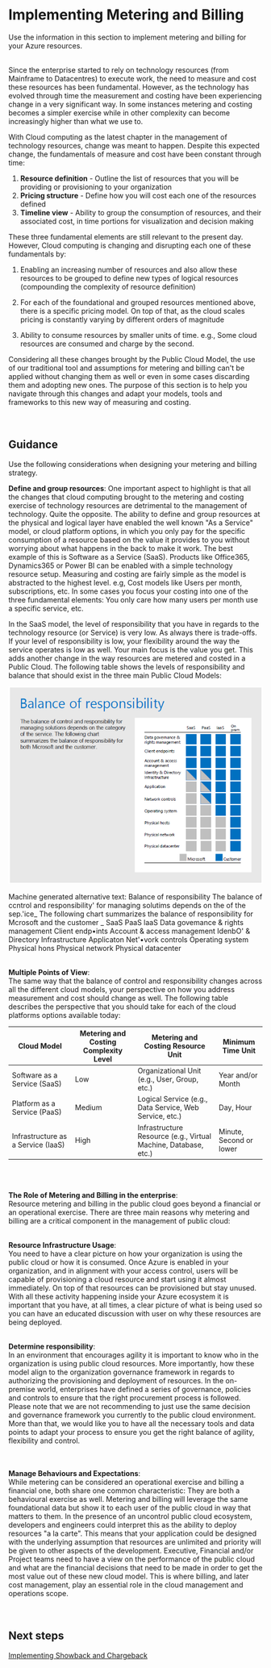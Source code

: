 # Implementing Metering and Billing
Use the information in this section to implement metering and billing for your Azure resources.
<br />
<br />

Since the enterprise started to rely on technology resources (from Mainframe to Datacentres) to execute work, the need to measure and cost these resources has been fundamental. However, as the technology has evolved through time the measurement and costing have been experiencing change in a very significant way. In some instances metering and costing becomes a simpler exercise while in other complexity can become increasingly higher than what we use to.  

With Cloud computing as the latest chapter in the management of technology resources, change was meant to happen. Despite this expected change, the fundamentals of measure and cost have been constant through time: 
 
  1. **Resource definition** - Outline the list of resources that you will be providing or provisioning to your organization 
  2. **Pricing structure** - Define how you will cost each one of the resources defined 
  3. **Timeline view** - Ability to group the consumption of resources, and their associated cost, in time portions for visualization and decision making 

These three fundamental elements are still relevant to the present day. However, Cloud computing is changing and disrupting each one of these fundamentals by: 

  1. Enabling an increasing number of resources and also allow these resources to be grouped to define new types of logical resources (compounding the complexity of resource definition) 

  2. For each of the foundational and grouped resources mentioned above, there is a specific pricing model. On top of that, as the cloud scales pricing is constantly varying by different orders of magnitude 

  3. Ability to consume resources by smaller units of time. e.g., Some cloud resources are consumed and charge by the second. 

Considering all these changes brought by the Public Cloud Model, the use of our traditional tool and assumptions for metering and billing can't be applied without changing them as well or even in some cases discarding them and adopting new ones. The purpose of this section is to help you navigate through this changes and adapt your models, tools and frameworks to this new way of measuring and costing.  
<br />
<br />

## Guidance
Use the following considerations when designing your metering and billing strategy.

**Define and group resources**:
One important aspect to highlight is that all the changes that cloud computing brought to the metering and costing exercise of technology resources are detrimental to the management of technology. Quite the opposite. The ability to define and group resources at the physical and logical layer have enabled the well known "As a Service" model, or cloud platform options, in which you only pay for the specific consumption of a resource based on the value it provides to you without worrying about what happens in the back to make it work. The best example of this is Software as a Service (SaaS). Products like Office365, Dynamics365 or Power BI can be enabled with a simple technology resource setup. Measuring and costing are fairly simple as the model is abstracted to the highest level. e.g, Cost models like Users per month, subscriptions, etc. In some cases you focus your costing into one of the three fundamental elements: You only care how many users per month use a specific service, etc.  

In the SaaS model, the level of responsibility that you have in regards to the technology resource (or Service) is very low. As always there is trade-offs. If your level of responsibility is low, your flexibility around the way the service operates is low as well. Your main focus is the value you get. This adds another change in the way resources are metered and costed in a Public Cloud. The following table shows the levels of responsibility and balance that should exist in the three main Public Cloud Models: 

 ![BalanceOfResponsibility](https://github.com/alvarovitta/Cost-Management/blob/master/Images/BalanceOfResponsibility.png)

Machine generated alternative text: Balance of responsibility The balance of ccntrol and responsibility' for managing solutims depends on the of the sep.'ice_ The following chart summarizes the balance of responsibility for Mcrosoft and the customer _ SaaS PaaS laaS Data govemance & rights management Client endp•ints Account & access management IdenbO' & Directory Infrastructure Applicaton Net'•vork controls Operating system Physical hons Physical network Physical datacenter 
<br />
<br />

**Multiple Points of View**:  
The same way that the balance of control and responsibility changes across all the different cloud models, your perspective on how you address measurement and cost should change as well. The following table describes the perspective that you should take for each of the cloud platforms options available today: 

| __Cloud Model__ | __Metering and Costing Complexity Level__ |__Metering and Costing Resource Unit__ |__Minimum Time Unit__ |
|------------------------------|----------------------------|----------------------------|----------------------------|
| Software as a Service (SaaS)    | Low | Organizational Unit (e.g., User, Group, etc.)  | Year and/or Month   | 
| Platform as a Service (PaaS)      | Medium | Logical Service (e.g., Data Service, Web Service, etc.)  | Day, Hour | 
| Infrastructure as a Service (IaaS)      | High | Infrastructure Resource (e.g., Virtual Machine, Database, etc.)  | Minute, Second or lower | 
<br />
<br />

**The Role of Metering and Billing in the enterprise**:  
Resource metering and billing in the public cloud goes beyond a financial or an operational exercise. There are three main reasons why metering and billing are a critical component in the management of public cloud: 
<br />
<br />

**Resource Infrastructure Usage**:  
You need to have a clear picture on how your organization is using the public cloud or how it is consumed. Once Azure is enabled in your organization, and in alignment with your access control, users will be capable of provisioning a cloud resource and start using it almost immediately. On top of that resources can be provisioned but stay unused. With all these activity happening inside your Azure ecosystem it is important that you have, at all times, a clear picture of what is being used so you can have an educated discussion with user on why these resources are being deployed. 
<br />
<br />

**Determine responsibility**:   
In an environment that encourages agility it is important to know who in the organization is using public cloud resources. More importantly, how these model align to the organization governance framework in regards to authorizing the provisioning and deployment of resources. In the on-premise world, enterprises have defined a series of governance, policies and controls to ensure that the right procurement process is followed. Please note that we are not recommending to just use the same decision and governance framework you currently to the public cloud environment. More than that, we would like you to have all the necessary tools and data points to adapt your process to ensure you get the right balance of agility, flexibility and control.  
<br />
<br />

**Manage Behaviours and Expectations**:   
While metering can be considered an operational exercise and billing a financial one, both share one common characteristic: They are both a behavioural exercise as well. Metering and billing will leverage the same foundational data but show it to each user of the public cloud in way that matters to them. In the presence of an uncontrol public cloud ecosystem, developers and engineers could interpret this as the ability to deploy resources "a la carte".  This means that your application could be designed with the underlying assumption that resources are unlimited and priority will be given to other aspects of the development. Executive, Financial and/or Project teams need to have a view on the performance of the public cloud and what are the financial decisions that need to be made in order to get the most value out of these new cloud model. This is where billing, and later cost management, play an essential role in the cloud management and operations scope.  
<br />
<br />

## Next steps
[Implementing Showback and Chargeback](2.2-Implementing-Showback-and-Chargeback.md)
